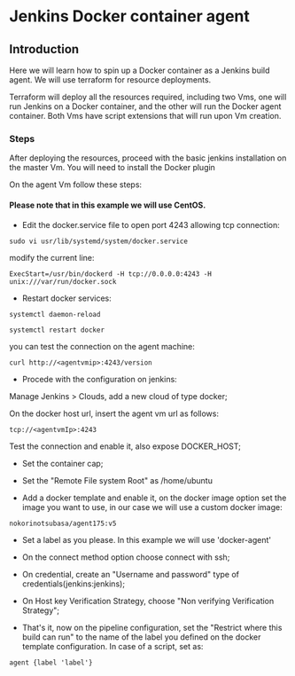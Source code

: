 # Jenkins Docker container agent

## Introduction 

Here we will learn how to spin up a Docker container as a Jenkins build agent.
We will use terraform for resource deployments.

Terraform will deploy all the resources required, including two Vms, one will run Jenkins on a Docker container, and the other will run the Docker agent container.
Both Vms have script extensions that will run upon Vm creation.

### Steps

After deploying the resources, proceed with the basic jenkins installation on the master Vm. You will need to install the Docker plugin

On the agent Vm follow these steps:

 

#### Please note that in this example we will use CentOS.
  
- Edit the docker.service file to open port 4243 allowing tcp connection:

`sudo vi usr/lib/systemd/system/docker.service`

modify the current line: 

`ExecStart=/usr/bin/dockerd -H tcp://0.0.0.0:4243 -H unix:///var/run/docker.sock`

- Restart docker services:

`systemctl daemon-reload`

`systemctl restart docker`

you can test the connection on the agent machine:

`curl http://<agentvmip>:4243/version`

- Procede with the configuration on jenkins:

Manage Jenkins > Clouds, add a new cloud of type docker;

On the docker host url, insert the agent vm url as follows: 

`tcp://<agentvmIp>:4243`

Test the connection and enable it, also expose DOCKER_HOST;

- Set the container cap;

- Set the "Remote File system Root" as /home/ubuntu

- Add a docker template and enable it, on the docker image option set the image you want to use, in our case we will use a custom docker image:

`nokorinotsubasa/agent175:v5`

- Set a label as you please. In this example we will use 'docker-agent'

- On the connect method option choose connect with ssh;

- On credential, create an "Username and password" type of credentials(jenkins:jenkins);

- On Host key Verification Strategy, choose "Non verifying Verification Strategy"; 

- That's it, now on the pipeline configuration, set the "Restrict where this build can run" to the name of the label you defined on the docker template configuration.
In case of a script, set as:

`agent {label 'label'}`
